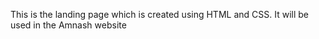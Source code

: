 This is the landing page which is created using HTML and CSS.
It will be used in the Amnash website
